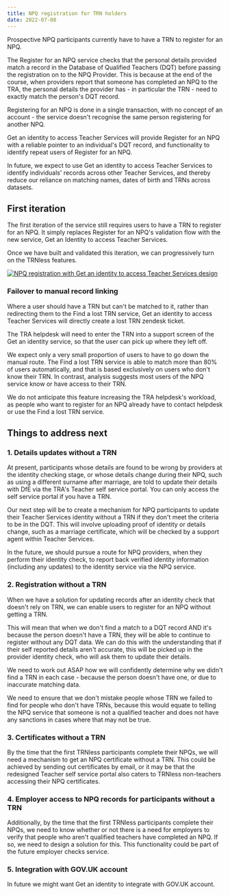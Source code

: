 ```yaml
---
title: NPQ registration for TRN holders 
date: 2022-07-08
---
```


Prospective NPQ participants currently have to have a TRN to register for an NPQ. 

The Register for an NPQ service checks that the personal details provided match a record in the Database of Qualified Teachers (DQT) before passing the registration on to the NPQ Provider. This is because at the end of the course, when providers report that someone has completed an NPQ to the TRA, the personal details the provider has - in particular the TRN - need to exactly match the person's DQT record.

Registering for an NPQ is done in a single transaction, with no concept of an account - the service doesn't recognise the same person registering for another NPQ.

Get an identity to access Teacher Services will provide Register for an NPQ with a reliable pointer to an individual's DQT record, and functionality to identify repeat users of Register for an NPQ. 

In future, we expect to use Get an identity to access Teacher Services to identify individuals' records across other Teacher Services, and thereby reduce our reliance on matching names, dates of birth and TRNs across datasets.

## First iteration
The first iteration of the service still requires users to have a TRN to register for an NPQ. It simply replaces Register for an NPQ's validation flow with the new service, Get an Identity to access Teacher Services.

Once we have built and validated this iteration, we can progressively turn on the TRNless features. 

[![NPQ registration with Get an identity to access Teacher Services design](get-an-identity-npq-registration.jpg)](get-an-identity-npq-registration.jpg)


### Failover to manual record linking

Where a user should have a TRN but can't be matched to it, rather than redirecting them to the Find a lost TRN service, Get an identity to access Teacher Services will directly create a lost TRN zendesk ticket. 

The TRA helpdesk will need to enter the TRN into a support screen of the Get an identity service, so that the user can pick up where they left off.

We expect only a very small proportion of users to have to go down the manual route. The Find a lost TRN service is able to match more than 80% of users automatically, and that is based exclusively on users who don't know their TRN. In contrast, analysis suggests most users of the NPQ service know or have access to their TRN.

We do not anticipate this feature increasing the TRA helpdesk's workload, as people who want to register for an NPQ already have to contact helpdesk or use the Find a lost TRN service. 


## Things to address next

### 1. Details updates without a TRN 
At present, participants whose details are found to be wrong by providers at the identity checking stage, or whose details change during their NPQ, such as using a different surname after marriage, are told to update their details with DfE via the TRA's Teacher self service portal. You can only access the self service portal if you have a TRN.

Our next step will be to create a mechanism for NPQ participants to update their Teacher Services identity without a TRN if they don't meet the criteria to be in the DQT. This will involve uploading proof of identity or details change, such as a marriage certificate, which will be checked by a support agent within Teacher Services.

In the future, we should pursue a route for NPQ providers, when they perform their identity check, to report back verified identity information (including any updates) to the identity service via the NPQ service.

### 2. Registration without a TRN
When we have a solution for updating records after an identity check that doesn't rely on TRN, we can enable users to register for an NPQ without getting a TRN.

This will mean that when we don't find a match to a DQT record AND it's because the person doesn't have a TRN, they will be able to continue to register without any DQT data. We can do this with the understanding that if their self reported details aren't accurate, this will be picked up in the provider identity check, who will ask them to update their details.

We need to work out ASAP how we will confidently determine why we didn't find a TRN in each case - because the person doesn't have one, or due to inaccurate matching data. 

We need to ensure that we don't mistake people whose TRN we failed to find for people who don't have TRNs, because this would equate to telling the NPQ service that someone is not a qualified teacher and does not have any sanctions in cases where that may not be true.

### 3. Certificates without a TRN
By the time that the first TRNless participants complete their NPQs, we will need a mechanism to get an NPQ certificate without a TRN. This could be achieved by sending out certificates by email, or it may be that the redesigned Teacher self service portal also caters to TRNless non-teachers accessing their NPQ certificates.


### 4. Employer access to NPQ records for participants without a TRN
Additionally, by the time that the first TRNless participants complete their NPQs, we need to know whether or not there is a need for employers to verify that people who aren't qualified teachers have completed an NPQ. If so, we need to design a solution for this. This functionality could be part of the future employer checks service.


### 5. Integration with GOV.UK account
In future we might want Get an identity to integrate with GOV.UK account. 



